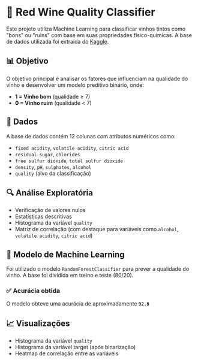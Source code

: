 # 🍷 Red Wine Quality Classifier

Este projeto utiliza Machine Learning para classificar vinhos tintos como "bons" ou "ruins" com base em suas propriedades físico-químicas. A base de dados utilizada foi extraída do [Kaggle](https://www.kaggle.com/datasets/uciml/red-wine-quality-cortez-et-al-2009).

## 📊 Objetivo

O objetivo principal é analisar os fatores que influenciam na qualidade do vinho e desenvolver um modelo preditivo binário, onde:

- **1 = Vinho bom** (qualidade ≥ 7)
- **0 = Vinho ruim** (qualidade < 7)

## 📁 Dados

A base de dados contém 12 colunas com atributos numéricos como:

- `fixed acidity`, `volatile acidity`, `citric acid`
- `residual sugar`, `chlorides`
- `free sulfur dioxide`, `total sulfur dioxide`
- `density`, `pH`, `sulphates`, `alcohol`
- `quality` (alvo da classificação)

## 🔍 Análise Exploratória

- Verificação de valores nulos
- Estatísticas descritivas
- Histograma da variável `quality`
- Matriz de correlação (com destaque para variáveis como `alcohol`, `volatile acidity`, `citric acid`)

## 🧠 Modelo de Machine Learning

Foi utilizado o modelo `RandomForestClassifier` para prever a qualidade do vinho. A base foi dividida em treino e teste (80/20).

### ✅ Acurácia obtida

O modelo obteve uma acurácia de aproximadamente **`92.8`**

## 📈 Visualizações

- Histograma da variável `quality`
- Histograma da variável target (após binarização)
- Heatmap de correlação entre as variáveis
